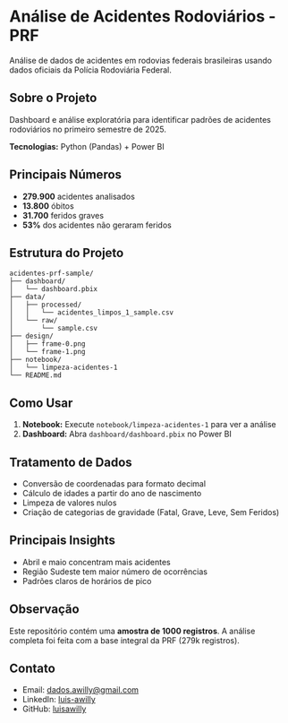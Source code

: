# Análise de Acidentes Rodoviários - PRF

Análise de dados de acidentes em rodovias federais brasileiras usando dados oficiais da Polícia Rodoviária Federal.

## Sobre o Projeto

Dashboard e análise exploratória para identificar padrões de acidentes rodoviários no primeiro semestre de 2025.

**Tecnologias:** Python (Pandas) + Power BI

## Principais Números

- **279.900** acidentes analisados
- **13.800** óbitos
- **31.700** feridos graves
- **53%** dos acidentes não geraram feridos

## Estrutura do Projeto

```
acidentes-prf-sample/
├── dashboard/
│   └── dashboard.pbix
├── data/
│   ├── processed/
│   │   └── acidentes_limpos_1_sample.csv
│   └── raw/
│       └── sample.csv
├── design/
│   ├── frame-0.png
│   └── frame-1.png
├── notebook/
│   └── limpeza-acidentes-1
└── README.md
```

## Como Usar

1. **Notebook:** Execute `notebook/limpeza-acidentes-1` para ver a análise
2. **Dashboard:** Abra `dashboard/dashboard.pbix` no Power BI

## Tratamento de Dados

- Conversão de coordenadas para formato decimal
- Cálculo de idades a partir do ano de nascimento
- Limpeza de valores nulos
- Criação de categorias de gravidade (Fatal, Grave, Leve, Sem Feridos)

## Principais Insights

- Abril e maio concentram mais acidentes
- Região Sudeste tem maior número de ocorrências
- Padrões claros de horários de pico

## Observação

Este repositório contém uma **amostra de 1000 registros**. A análise completa foi feita com a base integral da PRF (279k registros).

## Contato

- Email: dados.awilly@gmail.com
- LinkedIn: [luis-awilly](https://www.linkedin.com/in/luis-awilly/)
- GitHub: [luisawilly](https://github.com/luisawilly)